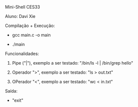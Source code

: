 Mini-Shell CES33

Aluno: Davi Xie

Compilação + Execução:

- gcc main.c -o main

- ./main

Funcionalidades:

1) Pipe ("|"), exemplo a ser testado: "/bin/ls -l | /bin/grep hello"

2) Operador ">", exemplo a ser testado: "ls > out.txt"

3) OPerador "<", exemplo a ser testado: "wc < in.txt"

Saída:

- "exit" 